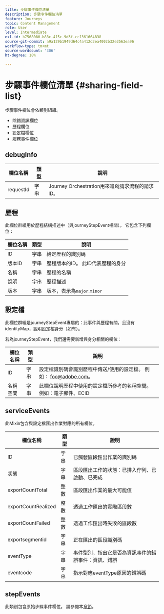 ```yaml
---
title: 步驟事件欄位清單
description: 步驟事件欄位清單
feature: Journeys
topic: Content Management
role: User
level: Intermediate
exl-id: b7568080-b88c-415c-9d3f-cc1361664838
source-git-commit: a9a129b1949d64c4a412d3ea4002b32e3563ea96
workflow-type: tm+mt
source-wordcount: '306'
ht-degree: 18%

---
```


# 步驟事件欄位清單 {#sharing-field-list}

步驟事件欄位會依類別組織。

* 除錯資訊欄位
* 歷程欄位
* 設定檔欄位
* 服務事件欄位

## debugInfo

| 欄位名稱 | 類型 | 說明 |
|---|---|------------|
| requestId | 字串 | Journey Orchestration用來追蹤請求流程的請求ID。 |

## 歷程

此欄位群組用於歷程結構描述中（與journeyStepEvent相關）。 它包含下列欄位：

| 欄位名稱 | 類型 | 說明 |
|---|---|------------|
| ID | 字串 | 給定歷程的識別碼 |
| 版本ID | 字串 | 歷程版本的ID。 此ID代表歷程的身分 |
| 名稱 | 字串 | 歷程的名稱 |
| 說明 | 字串 | 歷程描述 |
| 版本 | 字串 | 版本，表示為`major`.`minor` |

## 設定檔

此欄位群組是journeyStepEvent專屬的：此事件與歷程有關，且沒有identityMap，說明設定檔身分（如有）。

若為journeyStepEvent，我們還需要新增與身分相關的欄位：

| 欄位名稱 | 類型 | 說明 |
|---|---|------------|
| ID | 字串 | 設定檔識別碼會識別歷程中傳送/使用的設定檔。 例如： foo@adobe.com。 |
| 名稱空間 | 字串 | 此欄位說明歷程中使用的設定檔所參考的名稱空間。 例如：電子郵件、ECID |

## serviceEvents

此Mixin包含與設定檔匯出作業對應的所有欄位。

| 欄位名稱 | 類型 | 說明 |
|---|---|------------|
| ID | 字串 | 已觸發區段匯出作業的識別碼 |
| 狀態 | 字串 | 區段匯出工作的狀態：已排入佇列、已啟動、已完成 |
| exportCountTotal | 整數 | 區段匯出作業的最大可能值 |
| exportCountRealized | 整數 | 透過工作匯出的實際區段數 |
| exportCountFailed | 整數 | 透過工作匯出時失敗的區段數 |
| exportsegmentid | 字串 | 正在匯出的區段識別碼 |
| eventType | 字串 | 事件型別，指出它是否為資訊事件的錯誤事件：資訊、錯誤 |
| eventcode | 字串 | 指示對應eventType原因的錯誤碼 |

## stepEvents

此類別包含原始步驟事件欄位。 請參閱本[章節](../building-journeys/sharing-legacy-fields.md)。
